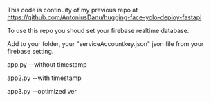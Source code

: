 This code is continuity of my previous repo at https://github.com/AntoniusDanu/hugging-face-yolo-deploy-fastapi

To use this repo you shoud set your firebase realtime database.

Add to your folder, your "serviceAccountkey.json" json file from your firebase setting.

app.py --without timestamp

app2.py --with timestamp

app3.py --optimized ver
